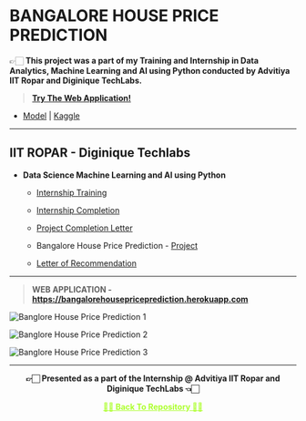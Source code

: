 # BANGALORE HOUSE PRICE PREDICTION
  👉🏻 **This project was a part of my Training and Internship in Data Analytics, Machine Learning and AI using Python conducted by Advitiya IIT Ropar and  Diginique TechLabs.**
  
 >**[Try The Web Application!](https://bangalorehousepriceprediction.herokuapp.com)**
 
 - [Model](https://github.com/Amey-Thakur/BANGALORE-HOUSE-PRICE-PREDICTION/blob/main/BHPP/bangalore-house-price-prediction-model.ipynb) | [Kaggle](https://www.kaggle.com/ameythakur20/bangalore-house-price-prediction-model)

---

 ## IIT ROPAR - Diginique Techlabs

 - **Data Science Machine Learning and AI using Python** 
  
   - [Internship Training](https://github.com/Amey-Thakur/ACHIEVEMENTS/blob/main/Experience/IIT%20ROPAR%20-%20Diginique%20Techlabs/IIT%20ROPAR%20-%20Diginique%20Techlabs%20-%20Data%20Science%20Machine%20Learning%20and%20AI%20using%20Python%20-%20Training.pdf)
  
   - [Internship Completion](https://github.com/Amey-Thakur/ACHIEVEMENTS/blob/main/Experience/IIT%20ROPAR%20-%20Diginique%20Techlabs/IIT%20ROPAR%20-%20Diginique%20Techlabs%20-%20Data%20Science%20Machine%20Learning%20and%20AI%20using%20Python%20-%20Internship%20Completion%20Letter.pdf) 
  
   - [Project Completion Letter](https://github.com/Amey-Thakur/ACHIEVEMENTS/blob/main/Experience/IIT%20ROPAR%20-%20Diginique%20Techlabs/IIT%20ROPAR%20-%20Diginique%20Techlabs%20-%20Data%20Science%20Machine%20Learning%20and%20AI%20using%20Python%20-%20Project%20Completion%20Letter.pdf) 
  
   - Bangalore House Price Prediction - [Project](https://github.com/Amey-Thakur/BANGALORE-HOUSE-PRICE-PREDICTION) 
  
   - [Letter of Recommendation](https://github.com/Amey-Thakur/ACHIEVEMENTS/blob/main/Experience/IIT%20ROPAR%20-%20Diginique%20Techlabs/IIT%20ROPAR%20-%20Diginique%20Techlabs%20-%20Data%20Science%20Machine%20Learning%20and%20AI%20using%20Python%20-%20Letter%20of%20Recommendation.pdf) 

---

 >**WEB APPLICATION - https://bangalorehousepriceprediction.herokuapp.com**

![Banglore House Price Prediction 1](https://user-images.githubusercontent.com/54937357/128641386-cb5a6018-91f9-48f4-b685-2a2b2fc0ff8b.png)

![Banglore House Price Prediction 2](https://user-images.githubusercontent.com/54937357/128641396-4c5bd0e4-3148-4cf8-859b-c10cf3a5011e.png)

![Banglore House Price Prediction 3](https://user-images.githubusercontent.com/54937357/128641400-630ead62-0abc-4858-991e-af7e5cac7b69.png)

---

<p align="center"> <b> 👉🏻 Presented as a part of the Internship @ Advitiya IIT Ropar and Diginique TechLabs 👈🏻 <b> </p>
 
<p align="center"><a href='https://github.com/Amey-Thakur/BANGALORE-HOUSE-PRICE-PREDICTION', style='color: greenyellow;'> ✌🏻 Back To Repository ✌🏻</p>
